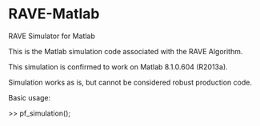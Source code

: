 RAVE-Matlab
===========

RAVE Simulator for Matlab

This is the Matlab simulation code associated with the RAVE Algorithm. 

This simulation is confirmed to work on Matlab 8.1.0.604 (R2013a).

Simulation works as is, but cannot be considered robust production code.

Basic usage:

\>> pf_simulation();
